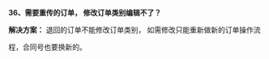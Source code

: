 <a name="bookmark35"></a>**36、需要重传的订单， 修改订单类别编辑不了？**

**解决方案：** 退回的订单不能修改订单类别， 如需修改只能重新做新的订单操作流


程，合同号也要换新的。

